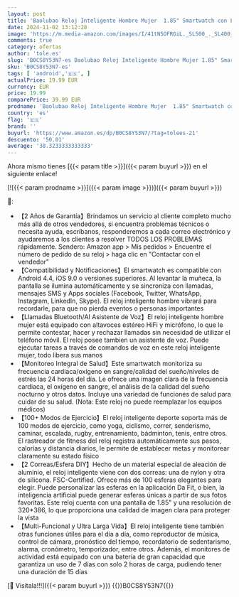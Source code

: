 ```yaml
---
layout: post
title: 'Baolubao Reloj Inteligente Hombre Mujer  1.85" Smartwatch con Llamadas y Whatsapp Mensajes Bluetooth  Pulsómetro  Monitor de Sueño  100+ Modos Deporte  Monitores de Actividad para Android iOS'
date: 2024-11-02 13:12:28
image: 'https://m.media-amazon.com/images/I/41tN5OFRGiL._SL500_._SL400_.jpg'
comments: true
category: ofertas
author: 'tole.es'
slug: 'B0CS8Y53N7-es Baolubao Reloj Inteligente Hombre Mujer 1.85" Smartwatch...'
sku: 'B0CS8Y53N7-es'
tags: [ 'android','🇪🇸', ]
actualPrice: 19.99 EUR
currency: EUR
price: 19.99
comparePrice: 39.99 EUR
prodname: 'Baolubao Reloj Inteligente Hombre Mujer  1.85" Smartwatch con Llamadas y Whatsapp Mensajes Bluetooth  Pulsómetro  Monitor de Sueño  100+ Modos Deporte  Monitores de Actividad para Android iOS'
country: 'es'
flag: '🇪🇸'
brand: ''
buyurl: 'https://www.amazon.es/dp/B0CS8Y53N7/?tag=tolees-21'
descuento: '50.01'
average: '38.3233333333333'
---
```


Ahora mismo tienes [{{< param title >}}]({{< param buyurl >}}) en el siguiente enlace!

[![{{< param prodname >}}]({{< param image >}})]({{< param buyurl >}})

🔎:

- 【2 Años de Garantía】Brindamos un servicio al cliente completo mucho más allá de otros vendedores, si encuentra problemas técnicos o necesita ayuda, escríbanos, responderemos a cada correo electrónico y ayudaremos a los clientes a resolver TODOS LOS PROBLEMAS rápidamente. Sendero: Amazon app > Mis pedidos > Encuentre el número de pedido de su reloj > haga clic en "Contactar con el vendedor"
- 【Compatibilidad y Notificaciones】El smartwatch es compatible con Android 4.4, iOS 9.0 o versiones superiores. Al levantar la muñeca, la pantalla se ilumina automáticamente y se sincroniza con llamadas, mensajes SMS y Apps sociales (Facebook, Twitter, WhatsApp, Instagram, LinkedIn, Skype). El reloj inteligente hombre vibrará para recordarle, para que no pierda eventos o personas importantes
- 【Llamadas Bluetooth/AI Asistente de Voz】El reloj inteligente hombre mujer está equipado con altavoces estéreo HiFi y micrófono, lo que le permite contestar, hacer y rechazar llamadas sin necesidad de utilizar el teléfono móvil. El reloj posee tambien un asistente de voz. Puede ejecutar tareas a través de comandos de voz en este reloj inteligente mujer, todo libera sus manos
- 【Monitoreo Integral de Salud】Este smartwatch monitoriza su frecuencia cardiaca/oxígeno en sangre/calidad del sueño/niveles de estrés las 24 horas del día. Le ofrece una imagen clara de la frecuencia cardiaca, el oxígeno en sangre, el análisis de la calidad del sueño nocturno y otros datos. Incluye una variedad de funciones de salud para cuidar de su salud. (Nota: Este reloj no puede reemplazar los equipos médicos)
- 【100+ Modos de Ejercicio】El reloj inteligente deporte soporta más de 100 modos de ejercicio, como yoga, ciclismo, correr, senderismo, caminar, escalada, rugby, entrenamiento, bádminton, tenis, entre otros. El rastreador de fitness del reloj registra automáticamente sus pasos, calorías y distancia diarios, le permite de establecer metas y monitorear claramente su estado físico
- 【2 Correas/Esfera DIY】Hecho de un material especial de aleación de aluminio, el reloj inteligente viene con dos correas: una de nylon y otra de silicona. FSC-Certified. Ofrece más de 100 esferas elegantes para elegir. Puede personalizar las esferas en la aplicación Da Fit, o bien, la inteligencia artificial puede generar esferas únicas a partir de sus fotos favoritas. Este reloj cuenta con una pantalla de 1.85" y una resolución de 320*386, lo que proporciona una calidad de imagen clara para proteger la vista
- 【Multi-Funcional y Ultra Larga Vida】El reloj inteligente tiene también otras funciones útiles para el día a día, como reproductor de música, control de cámara, pronóstico del tiempo, recordatorio de sedentarismo, alarma, cronómetro, temporizador, entre otros. Además, el monitores de actividad está equipado con una batería de gran capacidad que garantiza un uso de 7 días con solo 2 horas de carga, pudiendo tener una duración de 15 días

[🛒 Visítala!!!]({{< param buyurl >}})
{{<world>}}B0CS8Y53N7{{</world>}}
